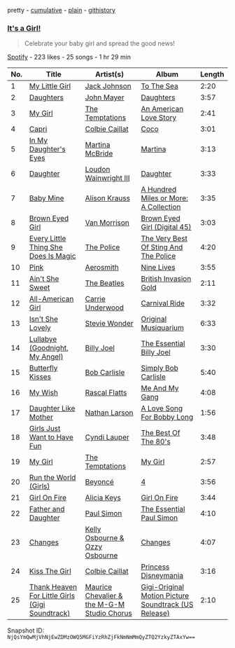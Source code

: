 pretty - [cumulative](/playlists/cumulative/52rJQYDn9Q5dufvGPqqzgf.md) - [plain](/playlists/plain/52rJQYDn9Q5dufvGPqqzgf) - [githistory](https://github.githistory.xyz/mackorone/spotify-playlist-archive/blob/main/playlists/plain/52rJQYDn9Q5dufvGPqqzgf)

### [It's a Girl!](https://open.spotify.com/playlist/52rJQYDn9Q5dufvGPqqzgf)

> Celebrate your baby girl and spread the good news!

[Spotify](https://open.spotify.com/user/spotify) - 223 likes - 25 songs - 1 hr 29 min

| No. | Title | Artist(s) | Album | Length |
|---|---|---|---|---|
| 1 | [My Little Girl](https://open.spotify.com/track/4KZ9wj0K87t0Gdm7km9Yam) | [Jack Johnson](https://open.spotify.com/artist/3GBPw9NK25X1Wt2OUvOwY3) | [To The Sea](https://open.spotify.com/album/0IsTL8lnrHuNvpMPawAFRs) | 2:20 |
| 2 | [Daughters](https://open.spotify.com/track/6J3PYJ5mpscGmSFF6ANYDQ) | [John Mayer](https://open.spotify.com/artist/0hEurMDQu99nJRq8pTxO14) | [Daughters](https://open.spotify.com/album/1kf0hXvUKd4qkKGrWBws7q) | 3:57 |
| 3 | [My Girl](https://open.spotify.com/track/0Vpswx5knuuXW8HmNK1LrT) | [The Temptations](https://open.spotify.com/artist/3RwQ26hR2tJtA8F9p2n7jG) | [An American Love Story](https://open.spotify.com/album/0P2UzaCywB5aWhIplMUryK) | 2:41 |
| 4 | [Capri](https://open.spotify.com/track/3g9iQpTgLeh6dOUVBVBzqd) | [Colbie Caillat](https://open.spotify.com/artist/6aZyMrc4doVtZyKNilOmwu) | [Coco](https://open.spotify.com/album/0gX4aTUhxNbdFTJBXX7OrH) | 3:01 |
| 5 | [In My Daughter's Eyes](https://open.spotify.com/track/7LkQBDAiS0GVSO5JQuYDzY) | [Martina McBride](https://open.spotify.com/artist/3P33qFNGBVXl86yQYWspFj) | [Martina](https://open.spotify.com/album/3xtQSAQgeAV6TcvzyF4iDd) | 3:13 |
| 6 | [Daughter](https://open.spotify.com/track/4meS3Oj3s7EgwdsUt5rFBg) | [Loudon Wainwright III](https://open.spotify.com/artist/3loACRmkzdtOMNJEaB6j8L) | [Daughter](https://open.spotify.com/album/2W8W1pBcrt8HGtV2TrF7go) | 3:33 |
| 7 | [Baby Mine](https://open.spotify.com/track/7qp1NeM7I2XIvVJuw6Xh55) | [Alison Krauss](https://open.spotify.com/artist/5J6L7N6B4nI1M5cwa29mQG) | [A Hundred Miles or More: A Collection](https://open.spotify.com/album/1CE777wFA55gdUyyHGrlPM) | 3:35 |
| 8 | [Brown Eyed Girl](https://open.spotify.com/track/30g3R8mv8qyLKv1A0cAFil) | [Van Morrison](https://open.spotify.com/artist/44NX2ffIYHr6D4n7RaZF7A) | [Brown Eyed Girl \(Digital 45\)](https://open.spotify.com/album/0W8MDv2mOvLAAfQP7RxOyX) | 3:03 |
| 9 | [Every Little Thing She Does Is Magic](https://open.spotify.com/track/2Fj2oah3ab05Oju8cY3Wj8) | [The Police](https://open.spotify.com/artist/5NGO30tJxFlKixkPSgXcFE) | [The Very Best Of Sting And The Police](https://open.spotify.com/album/5vLIfhDpTmdyQ0YrlnXzSr) | 4:20 |
| 10 | [Pink](https://open.spotify.com/track/74uGhWp4BYpjFj1V2DzgoO) | [Aerosmith](https://open.spotify.com/artist/7Ey4PD4MYsKc5I2dolUwbH) | [Nine Lives](https://open.spotify.com/album/0xUqFH2GDi0oZ7fwIBAkLQ) | 3:55 |
| 11 | [Ain't She Sweet](https://open.spotify.com/track/1x7O7zaDSsAYRPEljPppBx) | [The Beatles](https://open.spotify.com/artist/3WrFJ7ztbogyGnTHbHJFl2) | [British Invasion Gold](https://open.spotify.com/album/7GyCInPcS17DR5hJcoPcVT) | 2:11 |
| 12 | [All\-American Girl](https://open.spotify.com/track/2dRPQFwPqAmc42mDRnsDQu) | [Carrie Underwood](https://open.spotify.com/artist/4xFUf1FHVy696Q1JQZMTRj) | [Carnival Ride](https://open.spotify.com/album/5HwzpaqYOZABPnmvl5JYFX) | 3:32 |
| 13 | [Isn't She Lovely](https://open.spotify.com/track/3WGaUa5pfM8vPMYhYplWL4) | [Stevie Wonder](https://open.spotify.com/artist/7guDJrEfX3qb6FEbdPA5qi) | [Original Musiquarium](https://open.spotify.com/album/6QnqUBcQocB0U3nl8eBVjm) | 6:33 |
| 14 | [Lullabye \(Goodnight, My Angel\)](https://open.spotify.com/track/2GTC5mupEuJm5HOB76y08J) | [Billy Joel](https://open.spotify.com/artist/6zFYqv1mOsgBRQbae3JJ9e) | [The Essential Billy Joel](https://open.spotify.com/album/7r36rel1M4gyBavfcJP6Yz) | 3:30 |
| 15 | [Butterfly Kisses](https://open.spotify.com/track/1mwCSKK0YRDsgnj2VwyZSU) | [Bob Carlisle](https://open.spotify.com/artist/4PJHDzdFoQcklrWU18QdsU) | [Simply Bob Carlisle](https://open.spotify.com/album/164ZlumFzgmF1ahd7gzyDn) | 5:40 |
| 16 | [My Wish](https://open.spotify.com/track/6Gfmj0HbpvxTdW0sdlzTDU) | [Rascal Flatts](https://open.spotify.com/artist/0a1gHP0HAqALbEyxaD5Ngn) | [Me And My Gang](https://open.spotify.com/album/5XPdkIryKSpTKW21HUtvV0) | 4:08 |
| 17 | [Daughter Like Mother](https://open.spotify.com/track/3j2D99b1XZ1KV5HK9d5Q2w) | [Nathan Larson](https://open.spotify.com/artist/1Iu1TxDKUo4cvo85jnWaRH) | [A Love Song For Bobby Long](https://open.spotify.com/album/4HjEThYrwUAdBjE7MJiDDq) | 1:56 |
| 18 | [Girls Just Want to Have Fun](https://open.spotify.com/track/7sMGwiS4vOMcz86ZY3vKYM) | [Cyndi Lauper](https://open.spotify.com/artist/2BTZIqw0ntH9MvilQ3ewNY) | [The Best Of The 80's](https://open.spotify.com/album/1WNKfSND9D7t30sBPDo1gr) | 3:48 |
| 19 | [My Girl](https://open.spotify.com/track/7kehxTzXeVSVi5g3t9dCjv) | [The Temptations](https://open.spotify.com/artist/3RwQ26hR2tJtA8F9p2n7jG) | [My Girl](https://open.spotify.com/album/0qXVkSPYAJR3Afdu8he6GC) | 2:57 |
| 20 | [Run the World \(Girls\)](https://open.spotify.com/track/1uXbwHHfgsXcUKfSZw5ZJ0) | [Beyoncé](https://open.spotify.com/artist/6vWDO969PvNqNYHIOW5v0m) | [4](https://open.spotify.com/album/1gIC63gC3B7o7FfpPACZQJ) | 3:56 |
| 21 | [Girl On Fire](https://open.spotify.com/track/75pZHMj4SHAzJf35kwAAkQ) | [Alicia Keys](https://open.spotify.com/artist/3DiDSECUqqY1AuBP8qtaIa) | [Girl On Fire](https://open.spotify.com/album/0099hANH76gInuXgPRXziP) | 3:44 |
| 22 | [Father and Daughter](https://open.spotify.com/track/6PQqTPQ63mMf7jg0jb407d) | [Paul Simon](https://open.spotify.com/artist/2CvCyf1gEVhI0mX6aFXmVI) | [The Essential Paul Simon](https://open.spotify.com/album/4kdOH3s9cRL9YykvHFpSlD) | 4:10 |
| 23 | [Changes](https://open.spotify.com/track/6lLcSFIyo2cvoAGO0dYNi6) | [Kelly Osbourne & Ozzy Osbourne](https://open.spotify.com/artist/018Q3BpgxGMkaESmxTcDZY) | [Changes](https://open.spotify.com/album/6Qmqnggge5upkkPvzBNuNK) | 4:07 |
| 24 | [Kiss The Girl](https://open.spotify.com/track/7Ly3iB2S2riCNaqRHRaOrx) | [Colbie Caillat](https://open.spotify.com/artist/6aZyMrc4doVtZyKNilOmwu) | [Princess Disneymania](https://open.spotify.com/album/61rR26BXw5dLnZ8iQfNGkh) | 3:16 |
| 25 | [Thank Heaven For Little Girls \(Gigi Soundtrack\)](https://open.spotify.com/track/2TZKX5LUciQcMbvqVNCXjk) | [Maurice Chevalier & the M\-G\-M Studio Chorus](https://open.spotify.com/artist/3pfCAE3oqRl3U3T48SsuY2) | [Gigi\-Original Motion Picture Soundtrack \(US Release\)](https://open.spotify.com/album/0fyjgDw4CauL9bLgO7IMIa) | 2:10 |

Snapshot ID: `NjQsYmQwMjVhNjEwZDMzOWQ5MGFiYzRhZjFkNmNmMmQyZTQ2YzkyZTAxYw==`
